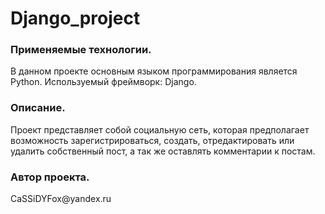 <h1>Django_project</h1>
<h3>Применяемые технологии.</h3>
    В данном проекте основным языком программирования является Python. Используемый фреймворк: Django.
<h3>Описание.</h3>
    Проект представляет собой социальную сеть, которая предполагает возможность зарегистрироваться, создать, отредактировать или удалить собственный пост, а так же оставлять комментарии к постам.
<h3>Автор проекта.</h3> CaSSiDYFox@yandex.ru
